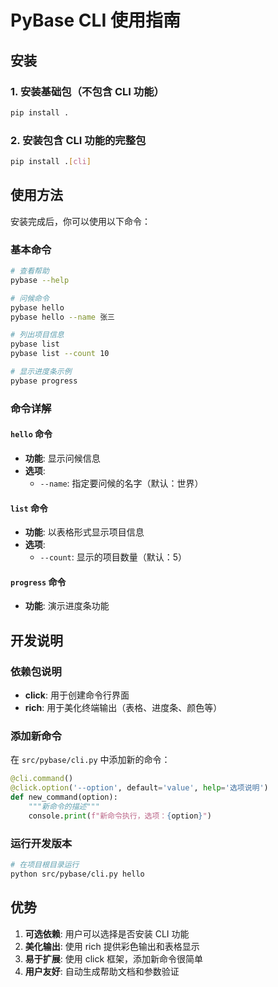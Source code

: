 # PyBase CLI 使用指南

## 安装

### 1. 安装基础包（不包含 CLI 功能）
```bash
pip install .
```

### 2. 安装包含 CLI 功能的完整包
```bash
pip install .[cli]
```

## 使用方法

安装完成后，你可以使用以下命令：

### 基本命令
```bash
# 查看帮助
pybase --help

# 问候命令
pybase hello
pybase hello --name 张三

# 列出项目信息
pybase list
pybase list --count 10

# 显示进度条示例
pybase progress
```

### 命令详解

#### `hello` 命令
- **功能**: 显示问候信息
- **选项**: 
  - `--name`: 指定要问候的名字（默认：世界）

#### `list` 命令
- **功能**: 以表格形式显示项目信息
- **选项**:
  - `--count`: 显示的项目数量（默认：5）

#### `progress` 命令
- **功能**: 演示进度条功能

## 开发说明

### 依赖包说明
- **click**: 用于创建命令行界面
- **rich**: 用于美化终端输出（表格、进度条、颜色等）

### 添加新命令
在 `src/pybase/cli.py` 中添加新的命令：

```python
@cli.command()
@click.option('--option', default='value', help='选项说明')
def new_command(option):
    """新命令的描述"""
    console.print(f"新命令执行，选项：{option}")
```

### 运行开发版本
```bash
# 在项目根目录运行
python src/pybase/cli.py hello
```

## 优势

1. **可选依赖**: 用户可以选择是否安装 CLI 功能
2. **美化输出**: 使用 rich 提供彩色输出和表格显示
3. **易于扩展**: 使用 click 框架，添加新命令很简单
4. **用户友好**: 自动生成帮助文档和参数验证 